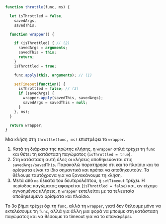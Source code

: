 ```js demo
function throttle(func, ms) {

  let isThrottled = false,
    savedArgs,
    savedThis;

  function wrapper() {

    if (isThrottled) { // (2)
      savedArgs = arguments;
      savedThis = this;
      return;
    }
    isThrottled = true;

    func.apply(this, arguments); // (1)

    setTimeout(function() {
      isThrottled = false; // (3)
      if (savedArgs) {
        wrapper.apply(savedThis, savedArgs);
        savedArgs = savedThis = null;
      }
    }, ms);
  }

  return wrapper;
}
```

Μια κλήση στη `throttle(func, ms)` επιστρέφει το `wrapper`.

1. Κατά τη διάρκεια της πρώτης κλήσης, η `wrapper` απλά τρέχει τη `func` και θέτει τη κατάσταση παγώματος (`isThrottled = true`).
2. Στη κατάσταση αυτή όλες οι κλήσεις αποθηκεύονται στις `savedArgs/savedThis`. Παρακαλώ παρατήρησε ότι και το πλαίσιο και τα ορίσματα είναι το ίδιο σημαντικά και πρέπει να αποθηκευτούν. Τα θέλουμε ταυτόχρονα για να ξανακάνουμε τη κλήση.
3. Μετά από `ms` δέκατα του δευτερολέπτου, η `setTimeout` τρέχει. Η περίοδος παγώματος αφαιρείται (`isThrottled = false`) και, αν είχαμε αγνοημένες κλήσεις, η `wrapper` εκτελείται με τα τελευταία  αποθηκευμένα ορίσματα και πλαίσιο.

Το 3ο βήμα τρέχει όχι τη `func`, αλλά τη `wrapper`, γιατί δεν θέλουμε μόνο να εκτελέσουμε τη `func`, αλλά για άλλη μια φορά να μπούμε στη κατάσταση παγώματος και να θέσουμε το timeout για να το επαναφέρει.
